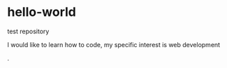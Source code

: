 # hello-world
test repository 

I would like to learn how to code, my specific interest is web development 

.

